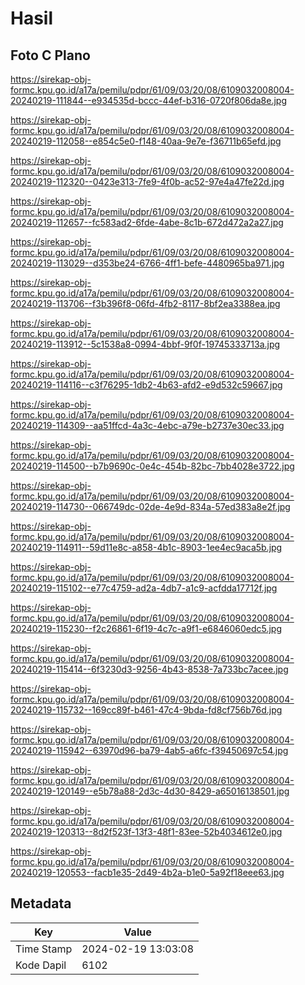 # Hasil

## Foto C Plano

https://sirekap-obj-formc.kpu.go.id/a17a/pemilu/pdpr/61/09/03/20/08/6109032008004-20240219-111844--e934535d-bccc-44ef-b316-0720f806da8e.jpg

https://sirekap-obj-formc.kpu.go.id/a17a/pemilu/pdpr/61/09/03/20/08/6109032008004-20240219-112058--e854c5e0-f148-40aa-9e7e-f36711b65efd.jpg

https://sirekap-obj-formc.kpu.go.id/a17a/pemilu/pdpr/61/09/03/20/08/6109032008004-20240219-112320--0423e313-7fe9-4f0b-ac52-97e4a47fe22d.jpg

https://sirekap-obj-formc.kpu.go.id/a17a/pemilu/pdpr/61/09/03/20/08/6109032008004-20240219-112657--fc583ad2-6fde-4abe-8c1b-672d472a2a27.jpg

https://sirekap-obj-formc.kpu.go.id/a17a/pemilu/pdpr/61/09/03/20/08/6109032008004-20240219-113029--d353be24-6766-4ff1-befe-4480965ba971.jpg

https://sirekap-obj-formc.kpu.go.id/a17a/pemilu/pdpr/61/09/03/20/08/6109032008004-20240219-113706--f3b396f8-06fd-4fb2-8117-8bf2ea3388ea.jpg

https://sirekap-obj-formc.kpu.go.id/a17a/pemilu/pdpr/61/09/03/20/08/6109032008004-20240219-113912--5c1538a8-0994-4bbf-9f0f-19745333713a.jpg

https://sirekap-obj-formc.kpu.go.id/a17a/pemilu/pdpr/61/09/03/20/08/6109032008004-20240219-114116--c3f76295-1db2-4b63-afd2-e9d532c59667.jpg

https://sirekap-obj-formc.kpu.go.id/a17a/pemilu/pdpr/61/09/03/20/08/6109032008004-20240219-114309--aa51ffcd-4a3c-4ebc-a79e-b2737e30ec33.jpg

https://sirekap-obj-formc.kpu.go.id/a17a/pemilu/pdpr/61/09/03/20/08/6109032008004-20240219-114500--b7b9690c-0e4c-454b-82bc-7bb4028e3722.jpg

https://sirekap-obj-formc.kpu.go.id/a17a/pemilu/pdpr/61/09/03/20/08/6109032008004-20240219-114730--066749dc-02de-4e9d-834a-57ed383a8e2f.jpg

https://sirekap-obj-formc.kpu.go.id/a17a/pemilu/pdpr/61/09/03/20/08/6109032008004-20240219-114911--59d11e8c-a858-4b1c-8903-1ee4ec9aca5b.jpg

https://sirekap-obj-formc.kpu.go.id/a17a/pemilu/pdpr/61/09/03/20/08/6109032008004-20240219-115102--e77c4759-ad2a-4db7-a1c9-acfdda17712f.jpg

https://sirekap-obj-formc.kpu.go.id/a17a/pemilu/pdpr/61/09/03/20/08/6109032008004-20240219-115230--f2c26861-6f19-4c7c-a9f1-e6846060edc5.jpg

https://sirekap-obj-formc.kpu.go.id/a17a/pemilu/pdpr/61/09/03/20/08/6109032008004-20240219-115414--6f3230d3-9256-4b43-8538-7a733bc7acee.jpg

https://sirekap-obj-formc.kpu.go.id/a17a/pemilu/pdpr/61/09/03/20/08/6109032008004-20240219-115732--169cc89f-b461-47c4-9bda-fd8cf756b76d.jpg

https://sirekap-obj-formc.kpu.go.id/a17a/pemilu/pdpr/61/09/03/20/08/6109032008004-20240219-115942--63970d96-ba79-4ab5-a6fc-f39450697c54.jpg

https://sirekap-obj-formc.kpu.go.id/a17a/pemilu/pdpr/61/09/03/20/08/6109032008004-20240219-120149--e5b78a88-2d3c-4d30-8429-a65016138501.jpg

https://sirekap-obj-formc.kpu.go.id/a17a/pemilu/pdpr/61/09/03/20/08/6109032008004-20240219-120313--8d2f523f-13f3-48f1-83ee-52b4034612e0.jpg

https://sirekap-obj-formc.kpu.go.id/a17a/pemilu/pdpr/61/09/03/20/08/6109032008004-20240219-120553--facb1e35-2d49-4b2a-b1e0-5a92f18eee63.jpg


## Metadata

| Key        | Value               |
| ---------- | ------------------- |
| Time Stamp | 2024-02-19 13:03:08 |
| Kode Dapil | 6102                |



